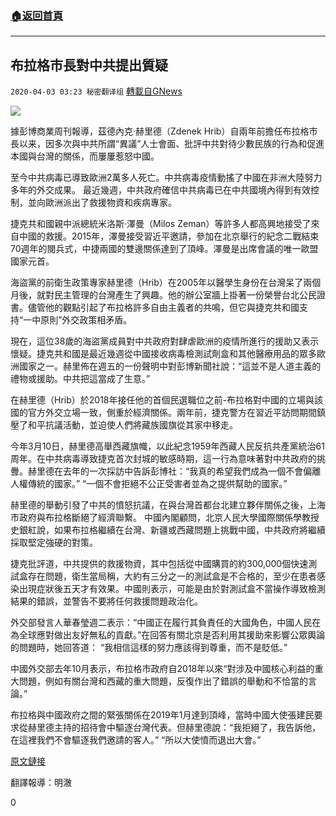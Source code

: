 ###  [:house:返回首頁](https://github.com/ourhimalayas/txt)
---

## 布拉格市長對中共提出質疑
`2020-04-03 03:23 秘密翻译组` [轉載自GNews](https://gnews.org/zh-hant/160765/)

![](https://s3-ap-northeast-1.amazonaws.com/news.guo.offload.media/wp-content/uploads/2020/04/03032127/1-21.jpg)


據彭博商業周刊報導，茲德內克·赫里德（Zdenek Hrib）自兩年前擔任布拉格市長以来，因多次與中共所謂“異議”人士會面、批評中共對待少數民族的行為和促進本國與台灣的關係，而屢屢惹怒中國。

至今中共病毒已導致歐洲2萬多人死亡。中共病毒疫情動搖了中國在非洲大陸努力多年的外交成果。 最近幾週，中共政府確信中共病毒已在中共國境內得到有效控制，並向歐洲派出了救援物資和疾病專家。

捷克共和國親中派總統米洛斯·澤曼（Milos Zeman）等許多人都高興地接受了來自中國的救援。2015年，澤曼接受習近平邀請，參加在北京舉行的紀念二戰結​​束70週年的閱兵式，中捷兩國的雙邊關係達到了頂峰。澤曼是出席會議的唯一歐盟國家元首。

海盜黨的前衛生政策專家赫里德（Hrib）在2005年以醫學生身份在台灣呆了兩個月後，就對民主管理的台灣產生了興趣。他的辦公室牆上掛著一份榮譽台北公民證書。儘管他的觀點引起了布拉格許多自由主義者的共鳴，但它與捷克共和國支持“一中原則”外交政策相矛盾。

現在，這位38歲的海盜黨成員對中共政府對肆虐歐洲的疫情所進行的援助又表示懷疑。捷克共和國是最近幾週從中國接收病毒檢測試劑盒和其他醫療用品的眾多歐洲國家之一。赫里佈在週五的一份聲明中對彭博新聞社說：“這並不是人道主義的禮物或援助。中共把這當成了生意。”

在赫里德（Hrib）於2018年接任他的首個民選職位之前-布拉格對中國的立場與該國的官方外交立場一致，側重於經濟關係。兩年前，捷克警方在習近平訪問期間鎮壓了和平抗議活動，並迫使人們將藏族國旗從其家中移走。

今年3月10日，赫里德高舉西藏旗幟，以此紀念1959年西藏人民反抗共產黨統治61周年。在中共病毒導致捷克首次封城的敏感時期，這一行為意味著對中共政府的挑釁。赫里德在去年的一次採訪中告訴彭博社：“我真的希望我們成為一個不會偏離人權傳統的國家。” “一個不會拒絕不公正受害者並為之提供幫助的國家。”

赫里德的舉動引發了中共的憤怒抗議，在與台灣首都台北建立夥伴關係之後，上海市政府與布拉格斷絕了經濟聯繫。 中國內閣顧問，北京人民大學國際關係學教授史銀紅說，如果布拉格繼續在台灣、新疆或西藏問題上挑戰中國，中共政府將繼續採取堅定強硬的對策。

捷克批評道，中共提供的救援物資，其中包括從中國購買的約300,000個快速測試盒存在問題，衛生當局稱，大約有三分之一的測試盒是不合格的，至少在患者感染出現症狀後五天才有效果。中國則表示，可能是由於對測試盒不當操作導致檢測結果的錯誤，並警告不要將任何救援問題政治化。

外交部發言人華春瑩週二表示：“中國正在履行其負責任的大國角色，中國人民在為全球應對做出友好無私的貢獻。”在回答有關北京是否利用其援助來影響公眾輿論的問題時，她回答道： “我相信這樣的努力應該得到尊重，而不是貶低。”

中國外交部去年10月表示，布拉格市政府自2018年以來“對涉及中國核心利益的重大問題，例如有關台灣和西藏的重大問題，反復作出了錯誤的舉動和不恰當的言論。”

布拉格與中國政府之間的緊張關係在2019年1月達到頂峰，當時中國大使張建民要求從赫里德主持的招待會中驅逐台灣代表。但赫里德說：“我拒絕了，我告訴他，在這裡我們不會驅逐我們邀請的客人。” “所以大使憤而退出大會。”

[原文鏈接](https://www.bloomberg.com/news/articles/2020-04-01/the-european-mayor-who-doesn-t-want-china-s-help-with-virus)

翻譯報導：明澈

0
